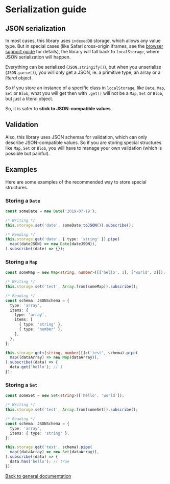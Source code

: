 # Serialization guide

## JSON serialization

In most cases, this library uses `indexedDB` storage, which allows any value type. But in special cases (like Safari cross-origin iframes, see the [browser support guide](./BROWSERS_SUPPORT.md) for details), the library will fall back to `localStorage`, where JSON serialization will happen.

Everything can be serialized (`JSON.stringify()`), but when you unserialize (`JSON.parse()`), you will only get a JSON, ie. a primitive type, an array or a *literal* object.

So if you store an instance of a specific class in `localStorage`, like `Date`, `Map`, `Set` or `Blob`,
what you will get then with `.get()` will not be a `Map`, `Set` or `Blob`, but just a literal object.

So, it is safer to **stick to JSON-compatible values**.

## Validation

Also, this library uses JSON schemas for validation, which can only describe JSON-compatible values. So if you are storing special structures like `Map`, `Set` or `Blob`, you will have to manage your own validation (which is possible but painful).

## Examples

Here are some examples of the recommended way to store special structures.

### Storing a `Date`

```typescript
const someDate = new Date('2019-07-19');

/* Writing */
this.storage.set('date', someDate.toJSON()).subscribe();

/* Reading */
this.storage.get('date', { type: 'string' }).pipe(
  map((dateJSON) => new Date(dateJSON)),
).subscribe((date) => {});
```

### Storing a `Map`

```typescript
const someMap = new Map<string, number>([['hello', 1], ['world', 2]]);

/* Writing */
this.storage.set('test', Array.from(someMap)).subscribe();

/* Reading */
const schema: JSONSchema = {
  type: 'array',
  items: {
    type: 'array',
    items: [
      { type: 'string' },
      { type: 'number' },
    ],
  },
};

this.storage.get<[string, number][]>('test', schema).pipe(
  map((dataArray) => new Map(dataArray)),
).subscribe((data) => {
  data.get('hello'); // 1
});
```

### Storing a `Set`

```typescript
const someSet = new Set<string>(['hello', 'world']);

/* Writing */
this.storage.set('test', Array.from(someSet)).subscribe();

/* Reading */
const schema: JSONSchema = {
  type: 'array',
  items: { type: 'string' },
};

this.storage.get('test', schema).pipe(
  map((dataArray) => new Set(dataArray)),
).subscribe((data) => {
  data.has('hello'); // true
});
```

[Back to general documentation](../README.md)
